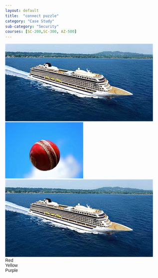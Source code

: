 ```yaml
---
layout: default
title:  "connect puzzle"
category: "Case Study"
sub-category: "Security"
courses: [SC-200,SC-300, AZ-500]
---
```


<!DOCTYPE html>
<html lang="en">
<head>
    <meta charset="UTF-8">
    <meta name="viewport" content="width=device-width, initial-scale=1.0">
    <title>Fruit Color Matching Game</title>
    <style>
        body {
    font-family: Arial, sans-serif;
}

.container {
    display: flex;
    justify-content: space-around;
    margin-top: 50px;
}

.fruits, .colors {
    display: flex;
    flex-direction: column;
    align-items: center;
}

.fruits img, .colors div {
    width: 100px;
    height: 100px;
    margin: 10px;
    cursor: pointer;
    border: 2px solid #000;
    display: flex;
    justify-content: center;
    align-items: center;
}
    </style>
</head>
<body>
    <div class="container">
        <div class="fruits">
            <img src="b1.jpeg" alt="Grape" id="grape">
            <img src="bl2.jpeg" alt="Apple" id="apple">
            <img src="b1.jpeg" alt="Banana" id="banana">
        </div>
        <div class="colors">
            <div id="red">Red</div>
            <div id="yellow">Yellow</div>
            <div id="purple">Purple</div>
        </div>
    </div>
    <div id="message"></div>
    <script src="https://cdnjs.cloudflare.com/ajax/libs/leader-line/1.0.7/leader-line.min.js"></script>
    <script>
        let selectedFruit = null;
let selectedColor = null;

document.querySelectorAll('.fruits img').forEach(fruit => {
    fruit.addEventListener('click', () => {
        if (selectedFruit) {
            selectedFruit.style.border = '2px solid #000';
        }
        selectedFruit = fruit;
        selectedFruit.style.border = '2px solid blue';
        checkMatch();
    });
});

document.querySelectorAll('.colors div').forEach(color => {
    color.addEventListener('click', () => {
        if (selectedColor) {
            selectedColor.style.border = '2px solid #000';
        }
        selectedColor = color;
        selectedColor.style.border = '2px solid blue';
        checkMatch();
    });
});

function checkMatch() {
    if (selectedFruit && selectedColor) {
        let isMatch = false;
        if ((selectedFruit.id === 'apple' && selectedColor.id === 'red') ||
            (selectedFruit.id === 'banana' && selectedColor.id === 'yellow') ||
            (selectedFruit.id === 'grape' && selectedColor.id === 'purple')) {
            isMatch = true;
        }

        if (isMatch) {
            new LeaderLine(
                document.getElementById(selectedFruit.id),
                document.getElementById(selectedColor.id),
                { color: 'green', size: 4 }
            );
            document.getElementById('message').innerText = '';
        } else {
            document.getElementById('message').innerText = 'Error: Incorrect match!';
        }

        selectedFruit.style.border = '2px solid #000';
        selectedColor.style.border = '2px solid #000';
        selectedFruit = null;
        selectedColor = null;
    }
}
    </script>
</body>
</html>
